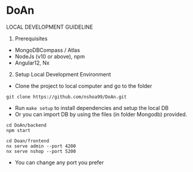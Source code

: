 # DoAn

LOCAL DEVELOPMENT GUIDELINE
1. Prerequisites
  - MongoDBCompass / Atlas
  - NodeJs (v10 or above), npm
  - Angular12, Nx

2. Setup Local Development Environment
  - Clone the project to local computer and go to the folder 
  ```
  git clone https://github.com/nshoa99/DoAn.git
  ```
  - Run ```make setup``` to install dependencies and setup the local DB 
  - Or you can import DB by using the files (in folder Mongodb) provided.
  ```
  cd DoAn/backend
  npm start
  ```
  
  ```
  cd Doan/frontend
  nx serve admin --port 4200
  nx serve nshop --port 5200
  ```
  
  - You can change any port you prefer
 
